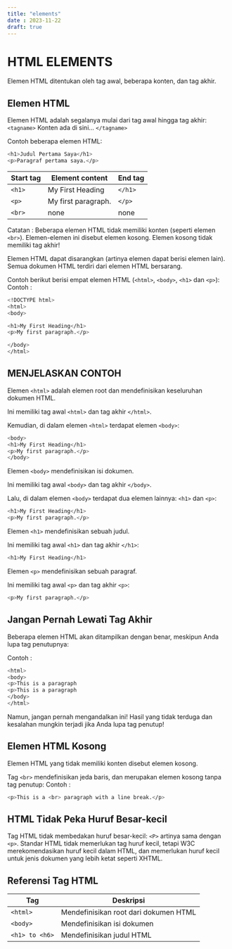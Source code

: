 ```yaml
---
title: "elements"
date : 2023-11-22
draft: true
---
```


# HTML ELEMENTS

Elemen HTML ditentukan oleh tag awal, beberapa konten, dan tag akhir.

## Elemen HTML

Elemen HTML adalah segalanya mulai dari tag awal hingga tag akhir:
`<tagname>` Konten ada di sini... `</tagname>`

Contoh beberapa elemen HTML:
```sh
<h1>Judul Pertama Saya</h1>
<p>Paragraf pertama saya.</p>
```

| Start tag | Element content | End tag |
| ----------- | ----------- | ----------- |
| `<h1>` | My First Heading | `</h1>` |
| `<p>` | My first paragraph. | `</p>` |
| `<br>` | none | none |

Catatan : Beberapa elemen HTML tidak memiliki konten (seperti elemen `<br>`). Elemen-elemen ini disebut elemen kosong. Elemen kosong tidak memiliki tag akhir!

Elemen HTML dapat disarangkan (artinya elemen dapat berisi elemen lain).
Semua dokumen HTML terdiri dari elemen HTML bersarang.

Contoh berikut berisi empat elemen HTML (`<html>`, `<body>`,  `<h1>` dan `<p>`):
Contoh : 
``` sh
<!DOCTYPE html>
<html>
<body>

<h1>My First Heading</h1>
<p>My first paragraph.</p>

</body>
</html>
```

## MENJELASKAN CONTOH

Elemen `<html>` adalah elemen root dan mendefinisikan keseluruhan dokumen HTML.

Ini memiliki tag awal `<html>` dan tag akhir `</html>`.

Kemudian, di dalam elemen `<html>` terdapat elemen `<body>`:
```sh
<body>
<h1>My First Heading</h1>
<p>My first paragraph.</p>
</body>
```

Elemen `<body>` mendefinisikan isi dokumen.

Ini memiliki tag awal `<body>` dan tag akhir `</body>`.

Lalu, di dalam elemen `<body>` terdapat dua elemen lainnya: `<h1>` dan `<p>`:
``` sh
<h1>My First Heading</h1>
<p>My first paragraph.</p>
```

Elemen `<h1>` mendefinisikan sebuah judul.

Ini memiliki tag awal `<h1>` dan tag akhir `</h1>`:
``` sh
<h1>My First Heading</h1>
```

Elemen `<p>` mendefinisikan sebuah paragraf.

Ini memiliki tag awal `<p>` dan tag akhir `<p>`:
``` sh
<p>My first paragraph.</p>
```

## Jangan Pernah Lewati Tag Akhir

Beberapa elemen HTML akan ditampilkan dengan benar, meskipun Anda lupa tag penutupnya:

Contoh : 
``` sh
<html>
<body>
<p>This is a paragraph
<p>This is a paragraph
</body>
</html>
```
Namun, jangan pernah mengandalkan ini! Hasil yang tidak terduga dan kesalahan mungkin terjadi jika Anda lupa tag penutup!

## Elemen HTML Kosong

Elemen HTML yang tidak memiliki konten disebut elemen kosong.

Tag `<br>` mendefinisikan jeda baris, dan merupakan elemen kosong tanpa tag penutup:
Contoh : 
```sh
<p>This is a <br> paragraph with a line break.</p>
```

## HTML Tidak Peka Huruf Besar-kecil

Tag HTML tidak membedakan huruf besar-kecil: `<P>` artinya sama dengan `<p>`.
Standar HTML tidak memerlukan tag huruf kecil, tetapi W3C merekomendasikan huruf kecil dalam HTML, dan memerlukan huruf kecil untuk jenis dokumen yang lebih ketat seperti XHTML.

## Referensi Tag HTML

| Tag | Deskripsi |
| ----------- | ----------- |
| `<html>` | Mendefinisikan root dari dokumen HTML |
| `<body>` | Mendefinisikan isi dokumen | 
| `<h1> to <h6>` | Mendefinisikan judul HTML | 
